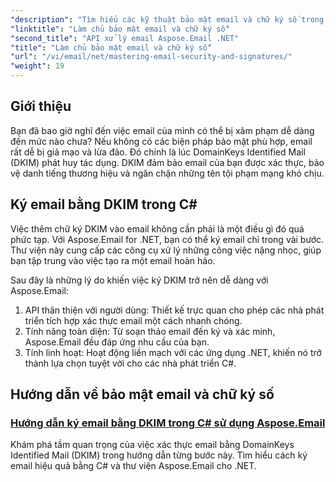 ```yaml
---
"description": "Tìm hiểu các kỹ thuật bảo mật email và chữ ký số trong Aspose.Email cho .NET. Khám phá các hướng dẫn từng bước, bao gồm cả ký DKIM bằng C#."
"linktitle": "Làm chủ bảo mật email và chữ ký số"
"second_title": "API xử lý email Aspose.Email .NET"
"title": "Làm chủ bảo mật email và chữ ký số"
"url": "/vi/email/net/mastering-email-security-and-signatures/"
"weight": 19
---
```


## Giới thiệu 

Bạn đã bao giờ nghĩ đến việc email của mình có thể bị xâm phạm dễ dàng đến mức nào chưa? Nếu không có các biện pháp bảo mật phù hợp, email rất dễ bị giả mạo và lừa đảo. Đó chính là lúc DomainKeys Identified Mail (DKIM) phát huy tác dụng. DKIM đảm bảo email của bạn được xác thực, bảo vệ danh tiếng thương hiệu và ngăn chặn những tên tội phạm mạng khó chịu.  

## Ký email bằng DKIM trong C#  

Việc thêm chữ ký DKIM vào email không cần phải là một điều gì đó quá phức tạp. Với Aspose.Email for .NET, bạn có thể ký email chỉ trong vài bước. Thư viện này cung cấp các công cụ xử lý những công việc nặng nhọc, giúp bạn tập trung vào việc tạo ra một email hoàn hảo.  

Sau đây là những lý do khiến việc ký DKIM trở nên dễ dàng với Aspose.Email:  

1. API thân thiện với người dùng: Thiết kế trực quan cho phép các nhà phát triển tích hợp xác thực email một cách nhanh chóng.  
2. Tính năng toàn diện: Từ soạn thảo email đến ký và xác minh, Aspose.Email đều đáp ứng nhu cầu của bạn.  
3. Tính linh hoạt: Hoạt động liền mạch với các ứng dụng .NET, khiến nó trở thành lựa chọn tuyệt vời cho các nhà phát triển C#.

## Hướng dẫn về bảo mật email và chữ ký số
### [Hướng dẫn ký email bằng DKIM trong C# sử dụng Aspose.Email](./guide-to-signing-emails-with-dkim/)
Khám phá tầm quan trọng của việc xác thực email bằng DomainKeys Identified Mail (DKIM) trong hướng dẫn từng bước này. Tìm hiểu cách ký email hiệu quả bằng C# và thư viện Aspose.Email cho .NET.
